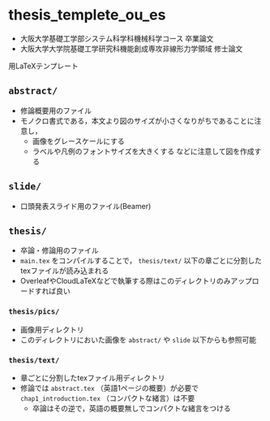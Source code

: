# thesis_templete_ou_es

- 大阪大学基礎工学部システム科学科機械科学コース 卒業論文
- 大阪大学大学院基礎工学研究科機能創成専攻非線形力学領域 修士論文

用LaTeXテンプレート

## `abstract/`

- 修論概要用のファイル
- モノクロ書式である，本文より図のサイズが小さくなりがちであることに注意し，
  - 画像をグレースケールにする
  - ラベルや凡例のフォントサイズを大きくする
  などに注意して図を作成する

## `slide/`

- 口頭発表スライド用のファイル(Beamer)

## `thesis/`

- 卒論・修論用のファイル
- `main.tex` をコンパイルすることで， `thesis/text/` 以下の章ごとに分割したtexファイルが読み込まれる
- OverleafやCloudLaTeXなどで執筆する際はこのディレクトリのみアップロードすれば良い

### `thesis/pics/`

- 画像用ディレクトリ
- このディレクトリにおいた画像を `abstract/` や `slide` 以下からも参照可能

### `thesis/text/`

- 章ごとに分割したtexファイル用ディレクトリ
- 修論では `abstract.tex` （英語1ページの概要）が必要で `chap1_introduction.tex` （コンパクトな緒言）は不要
  - 卒論はその逆で，英語の概要無しでコンパクトな緒言をつける
